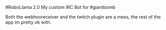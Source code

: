 #RoboLlama 2.0
My custom IRC Bot for #giantbomb

Both the webhooreceiver and the twitch plugin are a mess, the rest of the app im pretty ok with.